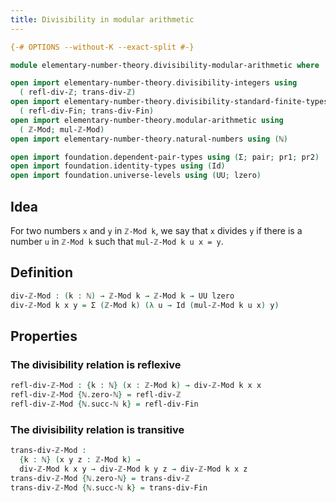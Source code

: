 ```yaml
---
title: Divisibility in modular arithmetic
---
```


```agda
{-# OPTIONS --without-K --exact-split #-}

module elementary-number-theory.divisibility-modular-arithmetic where

open import elementary-number-theory.divisibility-integers using
  ( refl-div-ℤ; trans-div-ℤ)
open import elementary-number-theory.divisibility-standard-finite-types using
  ( refl-div-Fin; trans-div-Fin)
open import elementary-number-theory.modular-arithmetic using
  ( ℤ-Mod; mul-ℤ-Mod)
open import elementary-number-theory.natural-numbers using (ℕ)

open import foundation.dependent-pair-types using (Σ; pair; pr1; pr2)
open import foundation.identity-types using (Id)
open import foundation.universe-levels using (UU; lzero)
```

## Idea

For two numbers `x` and `y` in `ℤ-Mod k`, we say that `x` divides `y` if there is a number `u` in `ℤ-Mod k` such that `mul-ℤ-Mod k u x = y`.

## Definition

```agda
div-ℤ-Mod : (k : ℕ) → ℤ-Mod k → ℤ-Mod k → UU lzero
div-ℤ-Mod k x y = Σ (ℤ-Mod k) (λ u → Id (mul-ℤ-Mod k u x) y)
```

## Properties

### The divisibility relation is reflexive

```agda
refl-div-ℤ-Mod : {k : ℕ} (x : ℤ-Mod k) → div-ℤ-Mod k x x
refl-div-ℤ-Mod {ℕ.zero-ℕ} = refl-div-ℤ
refl-div-ℤ-Mod {ℕ.succ-ℕ k} = refl-div-Fin
```

### The divisibility relation is transitive

```agda
trans-div-ℤ-Mod :
  {k : ℕ} (x y z : ℤ-Mod k) →
  div-ℤ-Mod k x y → div-ℤ-Mod k y z → div-ℤ-Mod k x z
trans-div-ℤ-Mod {ℕ.zero-ℕ} = trans-div-ℤ
trans-div-ℤ-Mod {ℕ.succ-ℕ k} = trans-div-Fin
```
